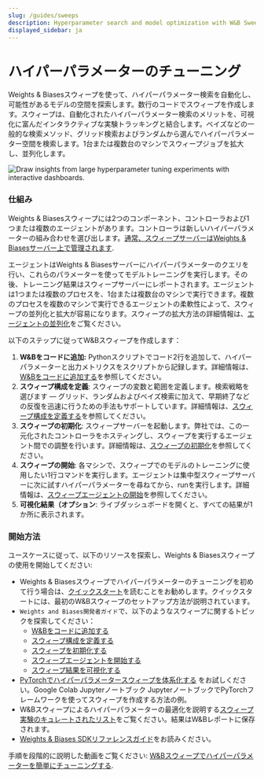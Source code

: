 ```yaml
---
slug: /guides/sweeps
description: Hyperparameter search and model optimization with W&B Sweeps
displayed_sidebar: ja
---
```


# ハイパーパラメーターのチューニング

<head>
  <title>Tune Hyperparameters with Sweeps</title>
</head>

Weights & Biasesスウィープを使って、ハイパーパラメーター検索を自動化し、可能性があるモデルの空間を探索します。数行のコードでスウィープを作成します。スウィープは、自動化されたハイパーパラメーター検索のメリットを、可視化に富んだインタラクティブな実験トラッキングと結合します。ベイズなどの一般的な検索メソッド、グリッド検索およびランダムから選んでハイパーパラメーター空間を検索します。1台または複数台のマシンでスウィープジョブを拡大し、並列化します。


![Draw insights from large hyperparameter tuning experiments with interactive dashboards.](/images/sweeps/intro_what_it_is.png)

### 仕組み​

Weights & Biasesスウィープには2つのコンポーネント、コントローラおよび1つまたは複数のエージェントがあります。コントローラは新しいハイパーパラメーターの組み合わせを選び出します。[通常、スウィープサーバーはWeights & Biasesサーバー上で管理されます](https://docs.wandb.ai/guides/sweeps/local-controller).

エージェントはWeights & Biasesサーバーにハイパーパラメーターのクエリを行い、これらのパラメーターを使ってモデルトレーニングを実行します。その後、トレーニング結果はスウィープサーバーにレポートされます。エージェントは1つまたは複数のプロセスを、1台または複数台のマシンで実行できます。複数のプロセスを複数のマシンで実行できるエージェントの柔軟性によって、スウィープの並列化と拡大が容易になります。スウィープの拡大方法の詳細情報は、[エージェントの並列化](https://docs.wandb.ai/guides/sweeps/parallelize-agents)をご覧ください。

以下のステップに従ってW&Bスウィープを作成します：

1. **W&Bをコードに追加:** Pythonスクリプトでコード2行を追加して、ハイパーパラメーターと出力メトリクスをスクリプトから記録します。詳細情報は、[W&Bをコードに追加する](https://docs.wandb.ai/guides/sweeps/add-w-and-b-to-your-code)を参照してください。
2. **スウィープ構成を定義**: スウィープの変数と範囲を定義します。検索戦略を選びます — グリッド、ランダムおよびベイズ検索に加えて、早期終了などの反復を迅速に行うための手法もサポートしています。詳細情報は、[スウィープ構成を定義する](https://docs.wandb.ai/guides/sweeps/define-sweep-configuration)を参照してください。
3. **スウィープの初期化**: スウィープサーバーを起動します。弊社では、この一元化されたコントローラをホスティングし、スウィープを実行するエージェント間での調整を行います。詳細情報は、[スウィープの初期化](https://docs.wandb.ai/guides/sweeps/initialize-sweeps)を参照してください。
4. **スウィープの開始**: 各マシンで、スウィープでのモデルのトレーニングに使用したい1行コマンドを実行します。エージェントは集中型スウィープサーバーに次に試すハイパーパラメーターを尋ねてから、runを実行します。詳細情報は、[スウィープエージェントの開始](https://docs.wandb.ai/guides/sweeps/start-sweep-agents)を参照してください。
5. **可視化結果（オプション**: ライブダッシュボードを開くと、すべての結果が1か所に表示されます。

### 開始方法​

ユースケースに従って、以下のリソースを探索し、Weights & Biasesスウィープの使用を開始してください:

* Weights & Biasesスウィープでハイパーパラメーターのチューニングを初めて行う場合は、[クイックスタート](https://docs.wandb.ai/guides/sweeps/quickstart)を読むことをお勧めします。クイックスタートには、最初のW&Bスウィープのセットアップ方法が説明されています。
* `Weights and Biases開発者ガイド`で、以下のようなスウィープに関するトピックを探索してください：
  * [W&Bをコードに追加する](https://docs.wandb.ai/guides/sweeps/add-w-and-b-to-your-code)
  * [スウィープ構成を定義する](https://docs.wandb.ai/guides/sweeps/define-sweep-configuration)
  * [スウィープを初期化する](https://docs.wandb.ai/guides/sweeps/initialize-sweeps)
  * [スウィープエージェントを開始する](https://docs.wandb.ai/guides/sweeps/start-sweep-agents)
  * [スウィープ結果を可視化する](https://docs.wandb.ai/guides/sweeps/visualize-sweep-results)
* [PyTorchでハイパーパラメータースウィープを体系化する](https://colab.research.google.com/github/wandb/examples/blob/master/colabs/pytorch/Organizing\_Hyperparameter\_Sweeps\_in\_PyTorch\_with\_W%26B.ipynb#scrollTo=e43v8-9MEoYk) をお試しください。Google Colab Jupyterノートブック JupyterノートブックでPyTorchフレームワークを使ってスウィープを作成する方法の例。
* W&Bスウィープによるハイパーパラメーターの最適化を説明する[スウィープ実験のキュレートされたリスト](https://docs.wandb.ai/guides/sweeps/useful-resources#reports-with-sweeps)をご覧ください。結果はW&Bレポートに保存されます。
* [Weights & Biases SDKリファレンスガイド](https://docs.wandb.ai/ref)をお読みください。

手順を段階的に説明した動画をご覧ください: [W&Bスウィープでハイパーパラメーターを簡単にチューニングする](https://www.youtube.com/watch?v=9zrmUIlScdY\&ab\_channel=Weights%26Biases).

<!-- {% embed url="http://wandb.me/sweeps-video" %} -->
